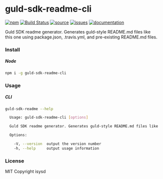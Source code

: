 # guld-sdk-readme-cli

[![npm](https://img.shields.io/npm/v/guld-sdk-readme-cli.svg)](https://www.npmjs.com/package/guld-sdk-readme-cli) [![Build Status](https://travis-ci.org/guldcoin/tech-js-node_modules-guld-sdk-readme-cli.svg?branch=guld)](https://travis-ci.org/guldcoin/tech-js-node_modules-guld-sdk-readme-cli) [![source](https://img.shields.io/badge/source-bitbucket-blue.svg)](https://bitbucket.org/guld/tech-js-node_modules-guld-sdk-readme-cli) [![issues](https://img.shields.io/badge/issues-bitbucket-yellow.svg)](https://bitbucket.org/guld/tech-js-node_modules-guld-sdk-readme-cli/issues) [![documentation](https://img.shields.io/badge/docs-guld.tech-green.svg)](https://guld.tech/cli/guld-sdk-readme-cli.html)

Guld SDK readme generator. Generates guld-style README.md files like this one using package.json, .travis.yml, and pre-existing README.md files.

### Install

##### Node

```sh
npm i -g guld-sdk-readme-cli
```

### Usage

##### CLI

```sh
guld-sdk-readme --help

  Usage: guld-sdk-readme-cli [options]

  Guld SDK readme generator. Generates guld-style README.md files like this one using package.json, .travis.yml, and pre-existing README.md files.

  Options:

    -V, --version  output the version number
    -h, --help     output usage information

```

### License

MIT Copyright isysd

